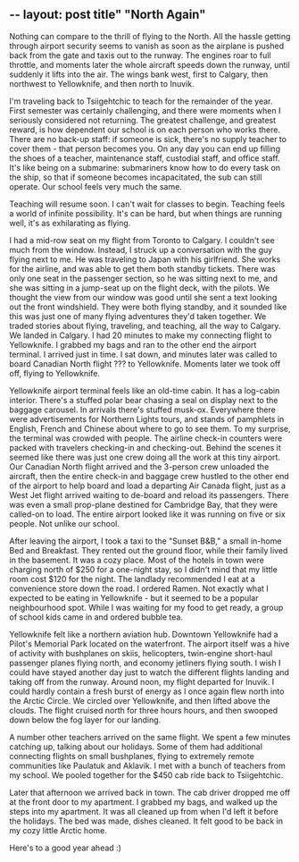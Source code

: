--
layout: post
title" "North Again"
--

Nothing can compare to the thrill of flying to the North. All the hassle getting through airport security seems to vanish as soon as the airplane is pushed back from the gate and taxis out to the runway. The engines roar to full throttle, and moments later the whole aircraft speeds down the runway, until suddenly it lifts into the air. The wings bank west, first to Calgary, then northwest to Yellowknife, and then north to Inuvik. 

I'm traveling back to Tsiigehtchic to teach for the remainder of the year. First semester was certainly challenging, and there were moments when I seriously considered not returning. The greatest challenge, and greatest reward, is how dependent our school is on each person who works there. There are no back-up staff: if someone is sick, there's no supply teacher to cover them - that person becomes you. On any day you can end up filling the shoes of a teacher, maintenance staff, custodial staff, and office staff. It's like being on a submarine: submariners know how to do every task on the ship, so that if someone becomes incapacitated, the sub can still operate. Our school feels very much the same. 

Teaching will resume soon. I can't wait for classes to begin. Teaching feels a world of infinite possibility. It's can be hard, but when things are running well, it's as exhilarating as flying. 

I had a mid-row seat on my flight from Toronto to Calgary. I couldn't see much from the window. Instead, I struck up a conversation with the guy flying next to me. He was traveling to Japan with his girlfriend. She works for the airline, and was able to get them both standby tickets. There was only one seat in the passenger section, so he was sitting next to me, and she was sitting in a jump-seat up on the flight deck, with the pilots. We thought the view from our window was good until she sent a text looking out the front windshield. They were both flying standby, and it sounded like this was just one of many flying adventures they'd taken together. We traded stories about flying, traveling, and teaching, all the way to Calgary.
We landed in Calgary. I had 20 minutes to make my connecting flight to Yellowknife. I grabbed my bags and ran to the other end the airport terminal. I arrived just in time. I sat down, and minutes later was called to board Canadian North flight ??? to Yellowknife. Moments later we took off off, flying to Yellowknife.

Yellowknife airport terminal feels like an old-time cabin. It has a log-cabin interior. There's a stuffed polar bear chasing a seal on display next to the baggage carousel. In arrivals there's stuffed musk-ox. Everywhere there were advertisements for Northern Lights tours, and stands of pamphlets in English, French and Chinese about where to go to see them. To my surprise, the terminal was crowded with people. The airline check-in counters were packed with travelers checking-in and checking-out. Behind the scenes it seemed like there was just one crew doing all the work at this tiny airport. Our Canadian North flight arrived and the 3-person crew unloaded the aircraft, then the entire check-in and baggage crew hustled to the other end of the airport to help board and load a departing Air Canada flight, just as a West Jet flight arrived waiting to de-board and reload its passengers. There was even a small prop-plane destined for Cambridge Bay, that they were called-on to load. The entire airport looked like it was running on five or six people. Not unlike our school. 

After leaving the airport, I took a taxi to the "Sunset B&B," a small in-home Bed and Breakfast. They rented out the ground floor, while their family lived in the basement. It was a cozy place. Most of the hotels in town were charging north of $250 for a one-night stay, so I didn't mind that my little room cost $120 for the night. The landlady recommended I eat at a convenience store down the road. l ordered Ramen. Not exactly what I expected to be eating in Yellowknife - but it seemed to be a popular neighbourhood spot. While I was waiting for my food to get ready, a group of school kids came in and ordered bubble tea. 

Yellowknife felt like a northern aviation hub. Downtown Yellowknife had a Pilot's Memorial Park located on the waterfront. The airport itself was a hive of activity with bushplanes on skiis, helicopters, twin-engine short-haul passenger planes flying north, and economy jetliners flying south. I wish I could have stayed another day just to watch the different flights landing and taking off from the runway. 
Around noon, my flight departed for Inuvik. I could hardly contain a fresh burst of energy as I once again flew north into the Arctic Circle. We circled over Yellowknife, and then lifted above the clouds. The flight cruised north for three hours hours, and then swooped down below the fog layer for our landing. 

A number other teachers arrived on the same flight. We spent a few minutes catching up, talking about our holidays. Some of them had additional connecting flights on small bushplanes, flying to extremely remote communities like Paulatuk and Aklavik. I met with a bunch of teachers from my school. We pooled together for the $450 cab ride back to Tsiigehtchic. 

Later that afternoon we arrived back in town. The cab driver dropped me off at the front door to my apartment. I grabbed my bags, and walked up the steps into my apartment. It was all cleaned up from when I'd left it before the holidays. The bed was made, dishes cleaned. It felt good to be back in my cozy little Arctic home. 

Here's to a good year ahead :)


